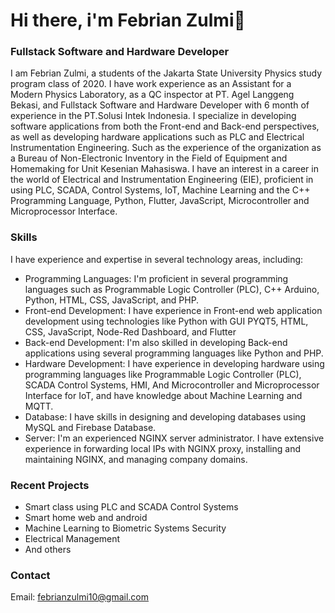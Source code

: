 # Hi there, i'm Febrian Zulmi👋

### Fullstack Software and Hardware Developer
I am Febrian Zulmi, a students of the Jakarta State University Physics study program class of 2020. I have work experience as an Assistant for a Modern Physics Laboratory, as a QC inspector at PT. Agel Langgeng Bekasi, and Fullstack Software and Hardware Developer with 6 month of experience in the PT.Solusi Intek Indonesia. I specialize in developing software applications from both the Front-end and Back-end perspectives, as well as developing hardware applications such as PLC and Electrical Instrumentation Engineering. Such as the experience of the organization as a Bureau of Non-Electronic Inventory in the Field of Equipment and Homemaking for Unit Kesenian Mahasiswa. I have an interest in a career in the world of Electrical and Instrumentation Engineering (EIE), proficient in using PLC, SCADA, Control Systems, IoT, Machine Learning and the C++ Programming Language, Python, Flutter, JavaScript, Microcontroller and Microprocessor Interface.

### Skills
I have experience and expertise in several technology areas, including:

- Programming Languages: I'm proficient in several programming languages such as  Programmable Logic Controller (PLC), C++ Arduino, Python, HTML, CSS, JavaScript, and PHP.
- Front-end Development: I have experience in Front-end web application development using technologies like Python with GUI PYQT5, HTML, CSS, JavaScript, Node-Red Dashboard, and Flutter
- Back-end Development: I'm also skilled in developing Back-end applications using several programming languages like Python and PHP.
- Hardware Development: I have experience in developing hardware using programming languages like Programmable Logic Controller (PLC), SCADA Control Systems, HMI, And Microcontroller and Microprocessor Interface for IoT, and have knowledge about Machine Learning and MQTT.
- Database: I have skills in designing and developing databases using MySQL and Firebase Database.
- Server: I'm an experienced NGINX server administrator. I have extensive experience in forwarding local IPs with NGINX proxy, installing and maintaining NGINX, and managing company domains.
### Recent Projects
- Smart class using PLC and SCADA Control Systems 
- Smart home web and android
- Machine Learning to Biometric Systems Security
- Electrical Management
- And others
### Contact
Email: febrianzulmi10@gmail.com
